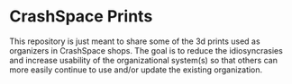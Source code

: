 # CrashSpace Prints

This repository is just meant to share some of the 3d prints used as organizers in CrashSpace shops.
The goal is to reduce the idiosyncrasies and increase usability of the organizational system(s) so that
others can more easily continue to use and/or update the existing organization.
